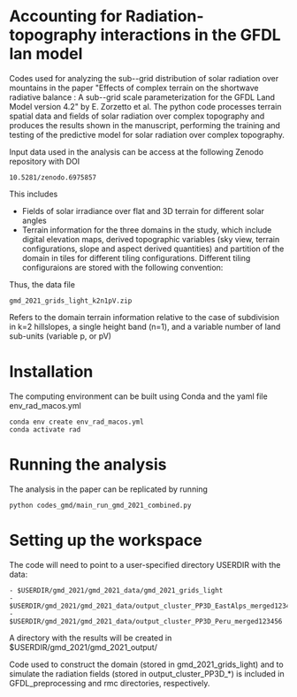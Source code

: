 # Accounting for Radiation-topography interactions in the GFDL lan model

Codes used for analyzing the sub--grid distribution of solar radiation over mountains in the paper "Effects of complex terrain on the shortwave radiative balance : A sub--grid scale parameterization for the GFDL Land Model version 4.2" by E. Zorzetto et al. The python code processes terrain spatial data and fields of solar radiation over complex topography and produces the results shown in the manuscript, performing the training and testing of the predictive model for solar radiation over complex topography.

Input data used in the analysis can be access at the following Zenodo repository with DOI

```
10.5281/zenodo.6975857
```
This includes
- Fields of solar irradiance over flat and 3D terrain for different solar angles
- Terrain information for the three domains in the study, which include digital elevation maps, derived topographic variables (sky view, terrain configurations, slope and aspect derived quantities) and partition of the domain in tiles for different tiling configurations. Different tiling configuraions are stored with the following convention:

Thus, the data file 
```
gmd_2021_grids_light_k2n1pV.zip
```
Refers to the domain terrain information relative to the case of subdivision in k=2 hillslopes, a single height band (n=1), and a variable number of land sub-units (variable p, or pV)

# Installation


The computing environment can be built using Conda and the yaml file env_rad_macos.yml

```
conda env create env_rad_macos.yml
conda activate rad
```


# Running the analysis

The analysis in the paper can be replicated by running 
 

```
python codes_gmd/main_run_gmd_2021_combined.py
```


# Setting up the workspace

The code will need to point to a user-specified directory USERDIR with the data:

    - $USERDIR/gmd_2021/gmd_2021_data/gmd_2021_grids_light
    - $USERDIR/gmd_2021/gmd_2021_data/output_cluster_PP3D_EastAlps_merged123456
    - $USERDIR/gmd_2021/gmd_2021_data/output_cluster_PP3D_Peru_merged123456

A directory with the results will be created in $USERDIR/gmd_2021/gmd_2021_output/

Code used to construct the domain (stored in gmd_2021_grids_light) and to simulate the radiation fields (stored in output_cluster_PP3D_*) is included in GFDL_preprocessing and rmc directories, respectively.


